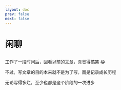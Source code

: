 ```yaml
---
layout: doc
prev: false
next: false
---
```


# 闲聊

##

工作了一段时间后，回看以前的文章，真觉得搞笑 :joy:

不过，写文章的目的本来就不是为了写，而是记录成长历程

无论写得多烂，至少也都是这个阶段的一次进步

<Footer />
